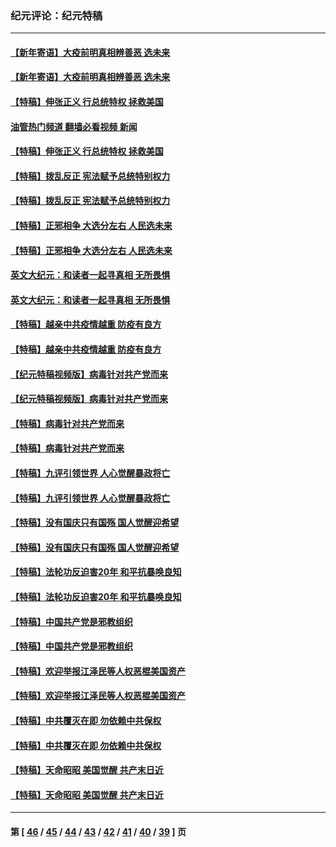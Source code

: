 ### 纪元评论：纪元特稿
---
#### [【新年寄语】大疫前明真相辨善恶 选未来](../../pages/nsc424/n12660855.md?05220330) 
#### [【新年寄语】大疫前明真相辨善恶 选未来](../../pages/nsc424/n12660855.md?05220330) 
#### [【特稿】伸张正义 行总统特权 拯救美国](../../pages/nsc424/n12616806.md?05220330) 
#### [油管热门频道 翻墙必看视频 新闻](ok?05220330)
#### [【特稿】伸张正义 行总统特权 拯救美国](../../pages/nsc424/n12616806.md?05220330) 
#### [【特稿】拨乱反正 宪法赋予总统特别权力](../../pages/nsc424/n12598306.md?05220330) 
#### [【特稿】拨乱反正 宪法赋予总统特别权力](../../pages/nsc424/n12598306.md?05220330) 
#### [【特稿】正邪相争 大选分左右 人民选未来](../../pages/nsc424/n12545208.md?05220330) 
#### [【特稿】正邪相争 大选分左右 人民选未来](../../pages/nsc424/n12545208.md?05220330) 
#### [英文大纪元：和读者一起寻真相 无所畏惧](../../pages/nsc424/n12542027.md?05220330) 
#### [英文大纪元：和读者一起寻真相 无所畏惧](../../pages/nsc424/n12542027.md?05220330) 
#### [【特稿】越亲中共疫情越重 防疫有良方](../../pages/nsc424/n12042989.md?05220330) 
#### [【特稿】越亲中共疫情越重 防疫有良方](../../pages/nsc424/n12042989.md?05220330) 
#### [【纪元特稿视频版】病毒针对共产党而来](../../pages/nsc424/n11977328.md?05220330) 
#### [【纪元特稿视频版】病毒针对共产党而来](../../pages/nsc424/n11977328.md?05220330) 
#### [【特稿】病毒针对共产党而来](../../pages/nsc424/n11928818.md?05220330) 
#### [【特稿】病毒针对共产党而来](../../pages/nsc424/n11928818.md?05220330) 
#### [【特稿】九评引领世界 人心觉醒暴政将亡](../../pages/nsc424/n11660496.md?05220330) 
#### [【特稿】九评引领世界 人心觉醒暴政将亡](../../pages/nsc424/n11660496.md?05220330) 
#### [【特稿】没有国庆只有国殇 国人觉醒迎希望](../../pages/nsc424/n11549354.md?05220330) 
#### [【特稿】没有国庆只有国殇 国人觉醒迎希望](../../pages/nsc424/n11549354.md?05220330) 
#### [【特稿】法轮功反迫害20年 和平抗暴唤良知](../../pages/nsc424/n11389135.md?05220330) 
#### [【特稿】法轮功反迫害20年 和平抗暴唤良知](../../pages/nsc424/n11389135.md?05220330) 
#### [【特稿】中国共产党是邪教组织](../../pages/nsc424/n11355551.md?05220330) 
#### [【特稿】中国共产党是邪教组织](../../pages/nsc424/n11355551.md?05220330) 
#### [【特稿】欢迎举报江泽民等人权恶棍美国资产](../../pages/nsc424/n11303040.md?05220330) 
#### [【特稿】欢迎举报江泽民等人权恶棍美国资产](../../pages/nsc424/n11303040.md?05220330) 
#### [【特稿】中共覆灭在即 勿依赖中共保权](../../pages/nsc424/n11278510.md?05220330) 
#### [【特稿】中共覆灭在即 勿依赖中共保权](../../pages/nsc424/n11278510.md?05220330) 
#### [【特稿】天命昭昭 美国觉醒 共产末日近](../../pages/nsc424/n11150259.md?05220330) 
#### [【特稿】天命昭昭 美国觉醒 共产末日近](../../pages/nsc424/n11150259.md?05220330) 

---
#### 第 [ [46](./46.md?05220330) / [45](./45.md?05220330) / [44](./44.md?05220330) / [43](./43.md?05220330) / [42](./42.md?05220330) / [41](./41.md?05220330) / [40](./40.md?05220330) / [39](./39.md?05220330) ] 页
